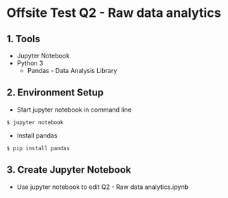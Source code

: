 
# Offsite Test Q2 - Raw data analytics

## 1. Tools

* Jupyter Notebook
* Python 3
    * Pandas - Data Analysis Library

## 2. Environment Setup

* Start jupyter notebook in command line
```console
$ jupyter notebook
```
 * Install pandas 
```console
$ pip install pandas 
```
## 3. Create Jupyter Notebook

* Use jupyter notebook to edit Q2 - Raw data analytics.ipynb
